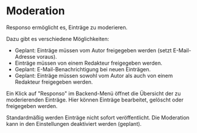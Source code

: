 # Moderation

Responso ermöglicht es, Einträge zu moderieren.

Dazu gibt es verschiedene Möglichkeiten:

* Geplant: Einträge müssen vom Autor freigegeben werden (setzt E-Mail-Adresse voraus).
* Einträge müssen von einem Redakteur freigegeben werden.
* Geplant: E-Mail-Benachrichtigung bei neuen Einträgen.
* Geplant: Einträge müssen sowohl vom Autor als auch von einem Redakteur freigegeben werden.

Ein Klick auf "Responso" im Backend-Menü öffnet die Übersicht der zu moderierenden Einträge. Hier können Einträge bearbeitet, gelöscht oder freigegeben werden.

Standardmäßig werden Einträge nicht sofort veröffentlicht. Die Moderation kann in den Einstellungen deaktiviert werden (geplant).
